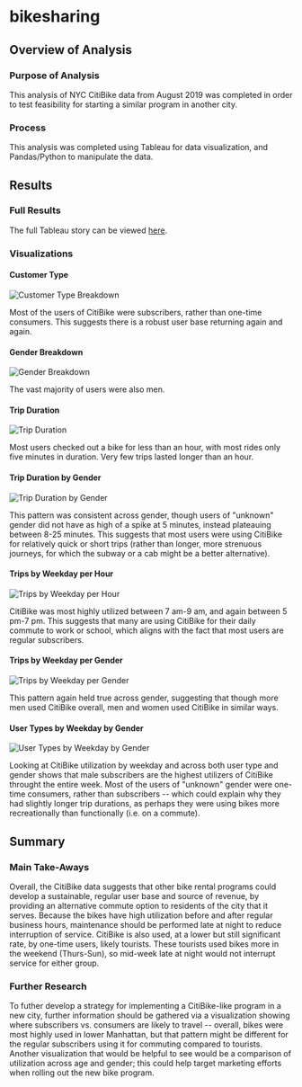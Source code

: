 # bikesharing

## Overview of Analysis

### Purpose of Analysis 

This analysis of NYC CitiBike data from August 2019 was completed in order to test feasibility for starting a similar program in another city.

### Process

This analysis was completed using Tableau for data visualization, and Pandas/Python to manipulate the data.

## Results

### Full Results

The full Tableau story can be viewed [here](https://public.tableau.com/app/profile/elizabeth1287/viz/CitiBike_Challenge_16619006191940/ChallengeStory).

### Visualizations

#### Customer Type

![Customer Type Breakdown](https://github.com/ehalprin/bikesharing/blob/main/images/Customer_Type.png)

Most of the users of CitiBike were subscribers, rather than one-time consumers. This suggests there is a robust user base returning again and again.

#### Gender Breakdown

![Gender Breakdown](https://github.com/ehalprin/bikesharing/blob/main/images/Gender_Breakdown.png)

The vast majority of users were also men. 

#### Trip Duration

![Trip Duration](https://github.com/ehalprin/bikesharing/blob/main/images/Checkout_Time.png)

Most users checked out a bike for less than an hour, with most rides only five minutes in duration. Very few trips lasted longer than an hour.

#### Trip Duration by Gender

![Trip Duration by Gender](https://github.com/ehalprin/bikesharing/blob/main/images/Checkout_Times_By_Gender.png)

This pattern was consistent across gender, though users of "unknown" gender did not have as high of a spike at 5 minutes, instead plateauing between 8-25 minutes. This suggests that most users were using CitiBike for relatively quick or short trips (rather than longer, more strenuous journeys, for which the subway or a cab might be a better alternative). 

#### Trips by Weekday per Hour

![Trips by Weekday per Hour](https://github.com/ehalprin/bikesharing/blob/main/images/Trips_by_Weekday_Per_Hour.png)

CitiBike was most highly utilized between 7 am-9 am, and again between 5 pm-7 pm. This suggests that many are using CitiBike for their daily commute to work or school, which aligns with the fact that most users are regular subscribers.

#### Trips by Weekday per Gender

![Trips by Weekday per Gender](https://github.com/ehalprin/bikesharing/blob/main/images/Trips_By_Weekday_per_Gender.png)

This pattern again held true across gender, suggesting that though more men used CitiBike overall, men and women used CitiBike in similar ways.

#### User Types by Weekday by Gender

![User Types by Weekday by Gender](https://github.com/ehalprin/bikesharing/blob/main/images/UserTrips_By_Gender_By_Weekday.png)

Looking at CitiBike utilization by weekday and across both user type and gender shows that male subscribers are the highest utilizers of CitiBike throught the entire week. Most of the users of "unknown" gender were one-time consumers, rather than subscribers -- which could explain why they had slightly longer trip durations, as perhaps they were using bikes more recreationally than functionally (i.e. on a commute).

## Summary

### Main Take-Aways

Overall, the CitiBike data suggests that other bike rental programs could develop a sustainable, regular user base and source of revenue, by providing an alternative commute option to residents of the city that it serves. Because the bikes have high utilization before and after regular business hours, maintenance should be performed late at night to reduce interruption of service. CitiBike is also used, at a lower but still significant rate, by one-time users, likely tourists. These tourists used bikes more in the weekend (Thurs-Sun), so mid-week late at night would not interrupt service for either group. 

### Further Research

To futher develop a strategy for implementing a CitiBike-like program in a new city, further information should be gathered via a visualization showing where subscribers vs. consumers are likely to travel -- overall, bikes were most highly used in lower Manhattan, but that pattern might be different for the regular subscribers using it for commuting compared to tourists. Another visualization that would be helpful to see would be a comparison of utilization across age and gender; this could help target marketing efforts when rolling out the new bike program.
